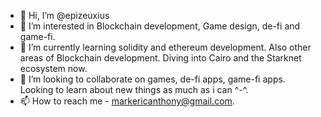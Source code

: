 - 👋 Hi, I’m @epizeuxius
- 👀 I’m interested in Blockchain development, Game design, de-fi and game-fi.
- 🌱 I’m currently learning solidity and ethereum development. Also other areas of Blockchain development. Diving into Cairo and the Starknet ecosystem now.
- 💞️ I’m looking to collaborate on games, de-fi apps, game-fi apps. Looking to learn about new things as much as i can ^-^.
- 📫 How to reach me - markericanthony@gmail.com.

<!---
epizexuius/epizexuius is a ✨ special ✨ repository because its `README.md` (this file) appears on your GitHub profile.
You can click the Preview link to take a look at your changes.
--->
